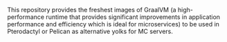 This repository provides the freshest images of GraalVM (a high-performance runtime that provides significant improvements in application performance and efficiency which is ideal for microservices) to be used in Pterodactyl or Pelican as alternative yolks for MC servers.
